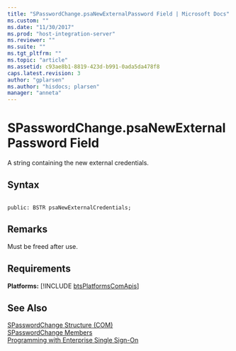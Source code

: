 ```yaml
---
title: "SPasswordChange.psaNewExternalPassword Field | Microsoft Docs"
ms.custom: ""
ms.date: "11/30/2017"
ms.prod: "host-integration-server"
ms.reviewer: ""
ms.suite: ""
ms.tgt_pltfrm: ""
ms.topic: "article"
ms.assetid: c93ae8b1-8819-423d-b991-0ada5da478f8
caps.latest.revision: 3
author: "gplarsen"
ms.author: "hisdocs; plarsen"
manager: "anneta"
---
```

# SPasswordChange.psaNewExternalPassword Field
A string containing the new external credentials.  
  
## Syntax  
  
```cpp#  
  
public: BSTR psaNewExternalCredentials;  
```  
  
## Remarks  
 Must be freed after use.  
  
## Requirements  
 <strong>Platforms:</strong>  [!INCLUDE [btsPlatformsComApis](../includes/btsplatformscomapis-md.md)]  
  
## See Also  
 [SPasswordChange Structure (COM)](../esso/spasswordchange-structure-com.md)   
 [SPasswordChange Members](../esso/spasswordchange-members.md)   
 [Programming with Enterprise Single Sign-On](../esso/programming-with-enterprise-single-sign-on.md)